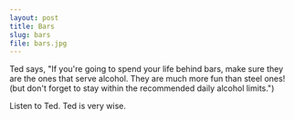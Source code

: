 ```yaml
---
layout: post
title: Bars
slug: bars
file: bars.jpg
---
```


<p>Ted says, &quot;If you&#39;re going to spend your life behind bars, make sure they are the ones that serve alcohol. They are much more fun than steel ones! (but don&#39;t forget to stay within the recommended daily alcohol limits.&quot;) </p>

<p>Listen to Ted.
Ted is very wise.</p>